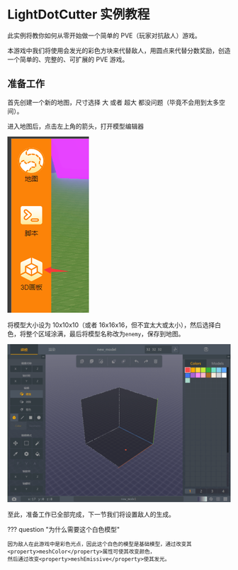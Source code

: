 # LightDotCutter 实例教程

此实例将教你如何从零开始做一个简单的 PVE（玩家对抗敌人）游戏。

本游戏中我们将使用会发光的彩色方块来代替敌人，用圆点来代替分数奖励，创造一个简单的、完整的、可扩展的 PVE 游戏。

## 准备工作

首先创建一个新的地图，尺寸选择 大 或者 超大 都没问题（毕竟不会用到太多空间）。

进入地图后，点击左上角的箭头，打开模型编辑器

![](./images/1.png)

将模型大小设为 10x10x10（或者 16x16x16，但不宜太大或太小），然后选择白色，将整个区域涂满，最后将模型名称改为`enemy`，保存到地图。

![](./images/2.gif)

至此，准备工作已全部完成，下一节我们将设置敌人的生成。

??? question "为什么需要这个白色模型"

    因为敌人在此游戏中是彩色光点，因此这个白色的模型是基础模型，通过改变其<property>meshColor</property>属性可使其改变颜色，
    然后通过改变<property>meshEmissive</property>使其发光。
